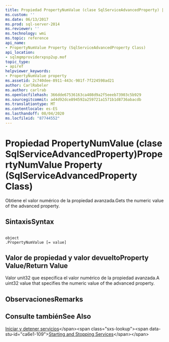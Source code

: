 ```yaml
---
title: Propiedad PropertyNumValue (clase SqlServiceAdvancedProperty) | Microsoft Docs
ms.custom: ''
ms.date: 06/13/2017
ms.prod: sql-server-2014
ms.reviewer: ''
ms.technology: wmi
ms.topic: reference
api_name:
- PropertyNumValue Property (SqlServiceAdvancedProperty Class)
api_location:
- sqlmgmproviderxpsp2up.mof
topic_type:
- apiref
helpviewer_keywords:
- PropertyNumValue property
ms.assetid: 2c740dee-8911-443c-981f-7f224598ad21
author: CarlRabeler
ms.author: carlrab
ms.openlocfilehash: 366dde67536163ca408d9a2f5eeeb73903c5b929
ms.sourcegitcommit: ad4d92dce894592a259721a1571b1d8736abacdb
ms.translationtype: MT
ms.contentlocale: es-ES
ms.lasthandoff: 08/04/2020
ms.locfileid: "87744552"
---
```

# <a name="propertynumvalue-property-sqlserviceadvancedproperty-class"></a><span data-ttu-id="ca6e1-102">Propiedad PropertyNumValue (clase SqlServiceAdvancedProperty)</span><span class="sxs-lookup"><span data-stu-id="ca6e1-102">PropertyNumValue Property (SqlServiceAdvancedProperty Class)</span></span>
  <span data-ttu-id="ca6e1-103">Obtiene el valor numérico de la propiedad avanzada.</span><span class="sxs-lookup"><span data-stu-id="ca6e1-103">Gets the numeric value of the advanced property.</span></span>  
  
## <a name="syntax"></a><span data-ttu-id="ca6e1-104">Sintaxis</span><span class="sxs-lookup"><span data-stu-id="ca6e1-104">Syntax</span></span>  
  
```  
  
object  
.PropertyNumValue [= value]  
```  
  
## <a name="property-valuereturn-value"></a><span data-ttu-id="ca6e1-105">Valor de propiedad y valor devuelto</span><span class="sxs-lookup"><span data-stu-id="ca6e1-105">Property Value/Return Value</span></span>  
 <span data-ttu-id="ca6e1-106">Valor unit32 que especifica el valor numérico de la propiedad avanzada.</span><span class="sxs-lookup"><span data-stu-id="ca6e1-106">A uint32 value that specifies the numeric value of the advanced property.</span></span>  
  
## <a name="remarks"></a><span data-ttu-id="ca6e1-107">Observaciones</span><span class="sxs-lookup"><span data-stu-id="ca6e1-107">Remarks</span></span>  
  
## <a name="see-also"></a><span data-ttu-id="ca6e1-108">Consulte también</span><span class="sxs-lookup"><span data-stu-id="ca6e1-108">See Also</span></span>  
 <span data-ttu-id="ca6e1-109">[Iniciar y detener servicios](https://technet.microsoft.com/library/ms174886\(v=sql.105\).aspx)</span><span class="sxs-lookup"><span data-stu-id="ca6e1-109">[Starting and Stopping Services](https://technet.microsoft.com/library/ms174886\(v=sql.105\).aspx)</span></span>  
  
  

